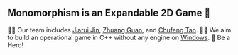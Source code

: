 ## Monomorphism is an Expandable 2D Game 👋

🙋‍♀️ Our team includes [Jiarui Jin](https://github.com/Jinjiarui), [Zhuang Guan](https://github.com/AirGuanZ), and [Chufeng Tan](https://github.com/Chouphone).
👩‍💻 We aim to build an operational game in C++ without any engine on [Windows](https://en.wikipedia.org/wiki/Microsoft_Windows).
🌈 Be a Hero!
